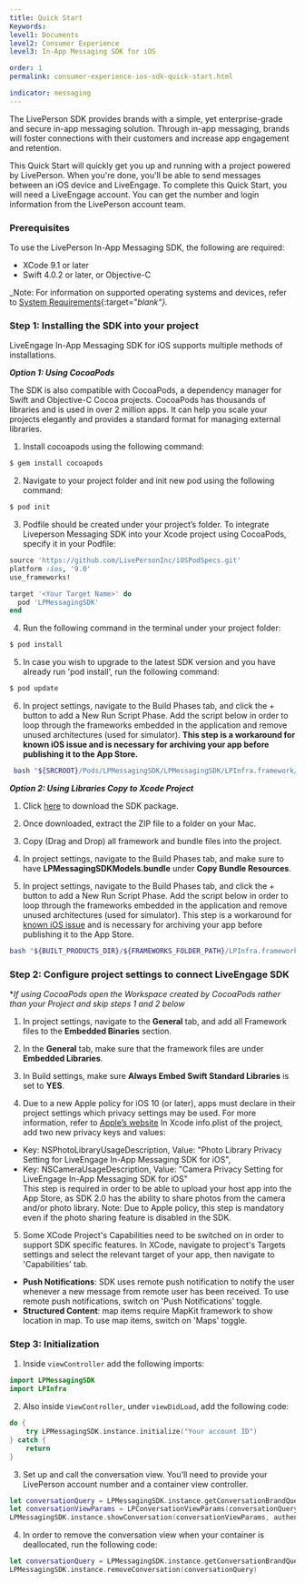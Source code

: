 ```yaml
---
title: Quick Start
Keywords:
level1: Documents
level2: Consumer Experience
level3: In-App Messaging SDK for iOS

order: 1
permalink: consumer-experience-ios-sdk-quick-start.html

indicator: messaging
---
```


The LivePerson SDK provides brands with a simple, yet enterprise-grade and secure in-app messaging solution. Through in-app messaging, brands will foster connections with their customers and increase app engagement and retention.

This Quick Start will quickly get you up and running with a project powered by LivePerson. When you're done, you'll be able to send messages between an iOS device and LiveEngage. To complete this Quick Start, you will need a LiveEngage account. You can get the number and login information from the LivePerson account team.

### Prerequisites

To use the LivePerson In-App Messaging SDK, the following are required:

* XCode 9.1 or later
* Swift 4.0.2 or later, or Objective-C

_Note: For information on supported operating systems and devices, refer to [System Requirements](https://s3-eu-west-1.amazonaws.com/ce-sr/CA/Admin/Sys+req/System+requirements.pdf){:target="_blank"}._

### Step 1: Installing the SDK into your project
LiveEngage In-App Messaging SDK for iOS supports multiple methods of installations.

**_Option 1: Using CocoaPods_**

The SDK is also compatible with CocoaPods, a dependency manager for Swift and Objective-C Cocoa projects. CocoaPods has thousands of libraries and is used in over 2 million apps. It can help you scale your projects elegantly and provides a standard format for managing external libraries.

 1. Install cocoapods using the following command:
 
  ```bash
  $ gem install cocoapods
 ```
    
 2. Navigate to your project folder and init new pod using the following command:
 
  ```bash
  $ pod init
 ```
 
 3. Podfile should be created under your project’s folder.
 To integrate Liveperson Messaging SDK into your Xcode project using CocoaPods, specify it in your Podfile:

  ```ruby
  source 'https://github.com/LivePersonInc/iOSPodSpecs.git'
  platform :ios, '9.0'
  use_frameworks!

  target '<Your Target Name>' do
    pod 'LPMessagingSDK'
  end
 ```

 4. Run the following command in the terminal under your project folder:
 
  ```sh
  $ pod install
 ```
 5. In case you wish to upgrade to the latest SDK version and you have already run 'pod install', run the following command:
 
  ```sh
  $ pod update
 ```

 6. In project settings, navigate to the Build Phases tab, and click the + button to add a New Run Script Phase. Add the script below in order to loop through the frameworks embedded in the application and remove unused architectures (used for simulator). **This step is a workaround for known iOS issue and is necessary for archiving your app before publishing it to the App Store.**

  ```sh
   bash "${SRCROOT}/Pods/LPMessagingSDK/LPMessagingSDK/LPInfra.framework/frameworks-strip.sh"
 ```

**_Option 2: Using Libraries Copy to Xcode Project_**

1. Click [here](https://github.com/LP-Messaging/iOS-Messaging-SDK) to download the SDK package.

2. Once downloaded, extract the ZIP file to a folder on your Mac.

3. Copy (Drag and Drop) all framework and bundle files into the project.

4. In project settings, navigate to the Build Phases tab, and make sure to have **LPMessagingSDKModels.bundle** under **Copy Bundle Resources**.

5. In project settings, navigate to the Build Phases tab, and click the + button to add a New Run Script Phase. Add the script below in order to loop through the frameworks embedded in the application and remove unused architectures (used for simulator). This step is a workaround for [known iOS issue](http://www.openradar.me/radar?id=6409498411401216) and is necessary for archiving your app before publishing it to the App Store.

  ```sh
  bash "${BUILT_PRODUCTS_DIR}/${FRAMEWORKS_FOLDER_PATH}/LPInfra.framework/frameworks-strip.sh"
 ```


### Step 2: Configure project settings to connect LiveEngage SDK

**If using CocoaPods open the Workspace created by CocoaPods rather than your Project and skip steps 1 and 2 below*

1. In project settings, navigate to the **General** tab, and add all Framework files to the **Embedded Binaries** section.

2. In the **General** tab, make sure that the framework files are under **Embedded Libraries**.

3. In Build settings, make sure **Always Embed Swift Standard Libraries** is set to **YES**.

4. Due to a new Apple policy for iOS 10 (or later), apps must declare in their project
settings which privacy settings may be used. For more information, refer to [Apple’s website](https://developer.apple.com/library/prerelease/content/documentation/General/Reference/InfoPlistKeyReference/Articles/CocoaKeys.html)
In Xcode info.plist of the project, add two new privacy keys and values:
 * Key: NSPhotoLibraryUsageDescription, Value: "Photo Library Privacy Setting for LiveEngage In-App Messaging SDK for iOS",
 * Key: NSCameraUsageDescription, Value: "Camera Privacy Setting for LiveEngage In-App Messaging SDK for iOS"
<br>This step is required in order to be able to upload your host app into the App Store, as SDK 2.0 has the ability to share photos from the camera and/or photo library.
Note: Due to Apple policy, this step is mandatory even if the photo sharing feature is disabled in the SDK.
5. Some XCode Project's Capabilities need to be switched on in order to support SDK specific features.
In XCode, navigate to project's Targets settings and select the relevant target of your app, then navigate to 'Capabilities' tab.
 * **Push Notifications**: SDK uses remote push notification to notify the user whenever a new message from remote user has been received. To use remote push notifications, switch on 'Push Notifications' toggle.  
 * **Structured Content**: map items require MapKit framework to show location in map. To use map items, switch on 'Maps' toggle.  


### Step 3: Initialization

1. Inside `viewController` add the following imports:

  ```swift
  import LPMessagingSDK
  import LPInfra
 ```

2. Also inside `ViewController`, under `viewDidLoad`, add the following code:

  ```swift
  do {
      try LPMessagingSDK.instance.initialize("Your account ID")
  } catch {
      return
  }
 ```

3. Set up and call the conversation view. You’ll need to provide your LivePerson account number and a container view controller.

  ```swift
  let conversationQuery = LPMessagingSDK.instance.getConversationBrandQuery("Your account ID")
  let conversationViewParams = LPConversationViewParams(conversationQuery: conversationQuery, isViewOnly: false)
  LPMessagingSDK.instance.showConversation(conversationViewParams, authenticationParams: nil)
  ```

4. In order to remove the conversation view when your container is deallocated, run the following code:

  ```swift
  let conversationQuery = LPMessagingSDK.instance.getConversationBrandQuery(accountNumber)
  LPMessagingSDK.instance.removeConversation(conversationQuery)
 ```
